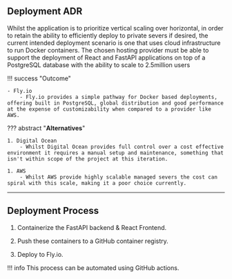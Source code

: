 ## Deployment ADR

Whilst the application is to prioritize vertical scaling over horizontal, in order to retain the ability to efficiently deploy to private severs if desired, the current intended deployment scenario is one that uses cloud infrastructure to run Docker containers. The chosen hosting provider must be able to support the deployment of React and FastAPI applications on top of a PostgreSQL database with the ability to scale to 2.5million users

!!! success "Outcome"

    - Fly.io
        - Fly.io provides a simple pathway for Docker based deployments, offering built in PostgreSQL, global distribution and good performance at the expense of customizability when compared to a provider like AWS.

??? abstract "**Alternatives**"

    1. Digital Ocean
        - Whilst Digital Ocean provides full control over a cost effective environment it requires a manual setup and maintenance, something that isn't within scope of the project at this iteration. 

    1. AWS
        - Whilst AWS provide highly scalable managed severs the cost can spiral with this scale, making it a poor choice currently.

---

## Deployment Process 

1. Containerize the FastAPI backend & React Frontend.

1. Push these containers to a GitHub container registry.

1. Deploy to Fly.io.

!!! info
    This process can be automated using GitHub actions.